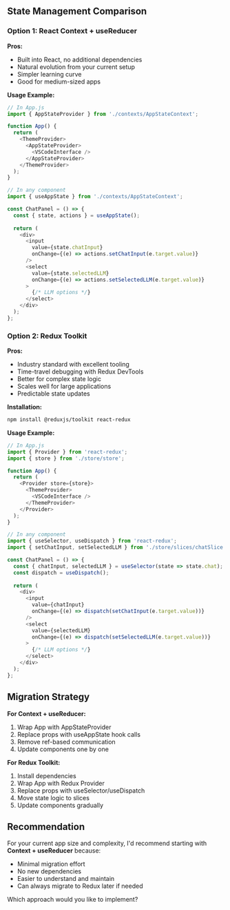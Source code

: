 ## State Management Comparison

### Option 1: React Context + useReducer

**Pros:**
- Built into React, no additional dependencies
- Natural evolution from your current setup
- Simpler learning curve
- Good for medium-sized apps

**Usage Example:**
```javascript
// In App.js
import { AppStateProvider } from './contexts/AppStateContext';

function App() {
  return (
    <ThemeProvider>
      <AppStateProvider>
        <VSCodeInterface />
      </AppStateProvider>
    </ThemeProvider>
  );
}

// In any component
import { useAppState } from './contexts/AppStateContext';

const ChatPanel = () => {
  const { state, actions } = useAppState();
  
  return (
    <div>
      <input 
        value={state.chatInput}
        onChange={(e) => actions.setChatInput(e.target.value)}
      />
      <select 
        value={state.selectedLLM}
        onChange={(e) => actions.setSelectedLLM(e.target.value)}
      >
        {/* LLM options */}
      </select>
    </div>
  );
};
```

### Option 2: Redux Toolkit

**Pros:**
- Industry standard with excellent tooling
- Time-travel debugging with Redux DevTools
- Better for complex state logic
- Scales well for large applications
- Predictable state updates

**Installation:**
```bash
npm install @reduxjs/toolkit react-redux
```

**Usage Example:**
```javascript
// In App.js
import { Provider } from 'react-redux';
import { store } from './store/store';

function App() {
  return (
    <Provider store={store}>
      <ThemeProvider>
        <VSCodeInterface />
      </ThemeProvider>
    </Provider>
  );
}

// In any component
import { useSelector, useDispatch } from 'react-redux';
import { setChatInput, setSelectedLLM } from './store/slices/chatSlice';

const ChatPanel = () => {
  const { chatInput, selectedLLM } = useSelector(state => state.chat);
  const dispatch = useDispatch();
  
  return (
    <div>
      <input 
        value={chatInput}
        onChange={(e) => dispatch(setChatInput(e.target.value))}
      />
      <select 
        value={selectedLLM}
        onChange={(e) => dispatch(setSelectedLLM(e.target.value))}
      >
        {/* LLM options */}
      </select>
    </div>
  );
};
```

## Migration Strategy

**For Context + useReducer:**
1. Wrap App with AppStateProvider
2. Replace props with useAppState hook calls
3. Remove ref-based communication
4. Update components one by one

**For Redux Toolkit:**
1. Install dependencies
2. Wrap App with Redux Provider
3. Replace props with useSelector/useDispatch
4. Move state logic to slices
5. Update components gradually

## Recommendation

For your current app size and complexity, I'd recommend starting with **Context + useReducer** because:
- Minimal migration effort
- No new dependencies
- Easier to understand and maintain
- Can always migrate to Redux later if needed

Which approach would you like to implement?
